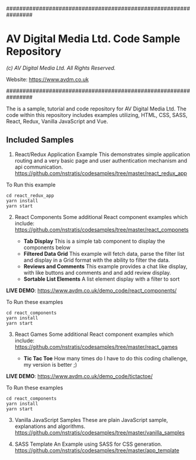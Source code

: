 ################################################################
# AV Digital Media Ltd. Code Sample Repository
*(c) AV Digital Media Ltd. All Rights Reserved.*

Website: https://www.avdm.co.uk

################################################################

The is a sample, tutorial and code repository for AV Digital Media Ltd.
The code within this repository includes examples utilizing, HTML, CSS, SASS,
React, Redux, Vanilla JavaScript and Vue.

## Included Samples

1. React/Redux Application Example
This demonstrates simple application routing and a very basic page and
user authentication mechanism and api communication.
https://github.com/nstratis/codesamples/tree/master/react_redux_app

To Run this example
```
cd react_redux_app
yarn install
yarn start
```

2. React Components
Some additional React component examples which include:
https://github.com/nstratis/codesamples/tree/master/react_componets

    * __Tab Display__
    This is a simple tab component to display the components below
    * __Filtered Data Grid__
    This example will fetch data, parse the filter list and display in a Grid
    format with the ability to filter the data.
    * __Reviews and Comments__
    This example provides a chat like display, with like buttons and comments and
    and add review display.
    * __Sortable List Elements__
    A list element display with a filter to sort

__LIVE DEMO__: https://www.avdm.co.uk/demo_code/react_components/

To Run these examples
```
cd react_components
yarn install
yarn start
```


3. React Games
Some additional React component examples which include:
https://github.com/nstratis/codesamples/tree/master/react_games

    * __Tic Tac Toe__
    How many times do I have to do this coding challenge, my version is better ;)

__LIVE DEMO__: https://www.avdm.co.uk/demo_code/tictactoe/

To Run these examples
```
cd react_components
yarn install
yarn start
```

3. Vanilla JavaScript Samples
These are plain JavaScript sample, explanations and algorithms.
https://github.com/nstratis/codesamples/tree/master/vanilla_samples

4. SASS Template
An Example using SASS for CSS generation.
https://github.com/nstratis/codesamples/tree/master/app_template
